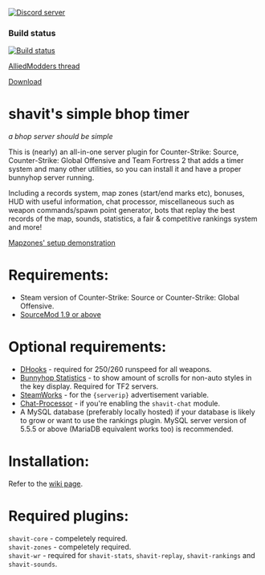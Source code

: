 [![Discord server](https://discordapp.com/api/guilds/389675819959844865/widget.png?style=shield)](https://discord.gg/jyA9q5k)

### Build status
[![Build status](https://travis-ci.org/shavitush/bhoptimer.svg?branch=master)](https://travis-ci.org/shavitush/bhoptimer)

[AlliedModders thread](https://forums.alliedmods.net/showthread.php?t=265456)

[Download](https://github.com/shavitush/bhoptimer/releases)

# shavit's simple bhop timer
*a bhop server should be simple*

This is (nearly) an all-in-one server plugin for Counter-Strike: Source, Counter-Strike: Global Offensive and Team Fortress 2 that adds a timer system and many other utilities, so you can install it and have a proper bunnyhop server running.

Including a records system, map zones (start/end marks etc), bonuses, HUD with useful information, chat processor, miscellaneous such as weapon commands/spawn point generator, bots that replay the best records of the map, sounds, statistics, a fair & competitive rankings system and more!

[Mapzones' setup demonstration](https://youtu.be/OXFMGm40F6c)

# Requirements:
* Steam version of Counter-Strike: Source or Counter-Strike: Global Offensive.
* [SourceMod 1.9 or above](http://www.sourcemod.net/downloads.php)

# Optional requirements:
* [DHooks](http://users.alliedmods.net/~drifter/builds/dhooks/2.1/) - required for 250/260 runspeed for all weapons.
* [Bunnyhop Statistics](https://forums.alliedmods.net/showthread.php?t=286135) - to show amount of scrolls for non-auto styles in the key display. Required for TF2 servers.
* [SteamWorks](https://forums.alliedmods.net/showthread.php?t=229556) - for the `{serverip}` advertisement variable.
* [Chat-Processor](https://github.com/Drixevel/Chat-Processor) - if you're enabling the `shavit-chat` module.
* A MySQL database (preferably locally hosted) if your database is likely to grow or want to use the rankings plugin. MySQL server version of 5.5.5 or above (MariaDB equivalent works too) is recommended.

#  Installation:
Refer to the [wiki page](https://github.com/shavitush/bhoptimer/wiki/1.-Installation).

# Required plugins:
`shavit-core` - compeletely required.  
`shavit-zones` - compeletely required.  
`shavit-wr` - required for `shavit-stats`, `shavit-replay`, `shavit-rankings` and `shavit-sounds`.
